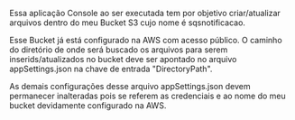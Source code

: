 Essa aplicação Console ao ser executada tem por objetivo criar/atualizar arquivos dentro do meu Bucket S3 cujo nome é sqsnotificacao. 

Esse Bucket já está configurado na AWS com acesso público. O caminho do diretório de onde será buscado os arquivos para serem inserids/atualizados no bucket deve ser apontado no arquivo appSettings.json na chave de entrada "DirectoryPath".

As demais configurações desse arquivo appSettings.json devem permanecer inalteradas pois se referem as credenciais e ao nome do meu bucket devidamente configurado na AWS. 
